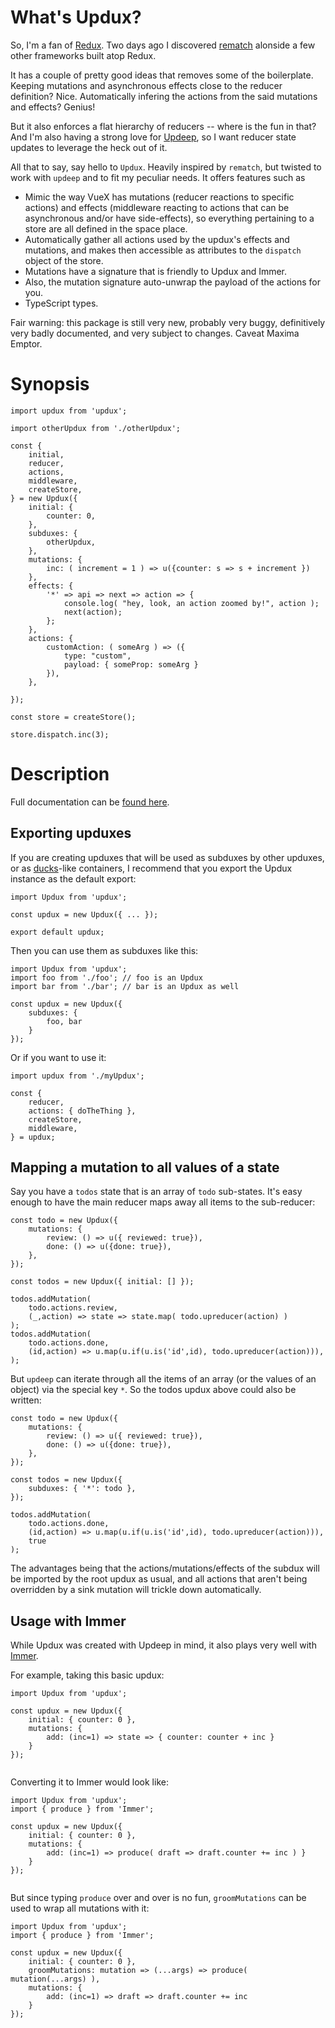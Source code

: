 
# What's Updux?

So, I'm a fan of [Redux](https://redux.js.org). Two days ago I discovered
[rematch](https://rematch.github.io/rematch) alonside a few other frameworks built atop Redux. 

It has a couple of pretty good ideas that removes some of the 
boilerplate. Keeping mutations and asynchronous effects close to the 
reducer definition? Nice. Automatically infering the 
actions from the said mutations and effects? Genius!

But it also enforces a flat hierarchy of reducers -- where
is the fun in that? And I'm also having a strong love for
[Updeep](https://github.com/substantial/updeep), so I want reducer state updates to leverage the heck out of it.

All that to say, say hello to `Updux`. Heavily inspired by `rematch`, but twisted
to work with `updeep` and to fit my peculiar needs. It offers features such as

* Mimic the way VueX has mutations (reducer reactions to specific actions) and
    effects (middleware reacting to actions that can be asynchronous and/or
    have side-effects), so everything pertaining to a store are all defined
    in the space place.
* Automatically gather all actions used by the updux's effects and mutations,
    and makes then accessible as attributes to the `dispatch` object of the
    store.
* Mutations have a signature that is friendly to Updux and Immer.
* Also, the mutation signature auto-unwrap the payload of the actions for you.
* TypeScript types.


Fair warning: this package is still very new, probably very buggy,
definitively very badly documented, and very subject to changes. Caveat
Maxima Emptor.

# Synopsis

```
import updux from 'updux';

import otherUpdux from './otherUpdux';

const {
    initial,
    reducer,
    actions,
    middleware,
    createStore,
} = new Updux({ 
    initial: {
        counter: 0,
    },
    subduxes: {
        otherUpdux,
    },
    mutations: {
        inc: ( increment = 1 ) => u({counter: s => s + increment })
    },
    effects: {
        '*' => api => next => action => {
            console.log( "hey, look, an action zoomed by!", action );
            next(action);
        };
    },
    actions: {
        customAction: ( someArg ) => ({ 
            type: "custom", 
            payload: { someProp: someArg } 
        }),
    },

});

const store = createStore();

store.dispatch.inc(3);
```

# Description

Full documentation can be [found here](https://yanick.github.io/updux/docs/).

## Exporting upduxes

If you are creating upduxes that will be used as subduxes
by other upduxes, or as
[ducks](https://github.com/erikras/ducks-modular-redux)-like containers, I
recommend that you export the Updux instance as the default export:

```
import Updux from 'updux';

const updux = new Updux({ ... });

export default updux;
```


Then you can use them as subduxes like this:

```
import Updux from 'updux';
import foo from './foo'; // foo is an Updux
import bar from './bar'; // bar is an Updux as well

const updux = new Updux({
    subduxes: {
        foo, bar
    }
});
```

Or if you want to use it:

```
import updux from './myUpdux';

const {
    reducer,
    actions: { doTheThing },
    createStore,
    middleware,
} = updux;
```

## Mapping a mutation to all values of a state

Say you have a `todos` state that is an array of `todo` sub-states. It's easy
enough to have the main reducer maps away all items to the sub-reducer:

```
const todo = new Updux({
    mutations: {
        review: () => u({ reviewed: true}),
        done: () => u({done: true}),
    },
});

const todos = new Updux({ initial: [] });

todos.addMutation( 
    todo.actions.review, 
    (_,action) => state => state.map( todo.upreducer(action) )  
);
todos.addMutation(
    todo.actions.done, 
    (id,action) => u.map(u.if(u.is('id',id), todo.upreducer(action))),
);

```

But `updeep` can iterate through all the items of an array (or the values of
an object) via the special key `*`. So the todos updux above could also be
written:

```
const todo = new Updux({
    mutations: {
        review: () => u({ reviewed: true}),
        done: () => u({done: true}),
    },
});

const todos = new Updux({
    subduxes: { '*': todo },
});

todos.addMutation(
    todo.actions.done, 
    (id,action) => u.map(u.if(u.is('id',id), todo.upreducer(action))), 
    true
);
```

The advantages being that the actions/mutations/effects of the subdux will be
imported by the root updux as usual, and all actions that aren't being 
overridden by a sink mutation will trickle down automatically.

## Usage with Immer

While Updux was created with Updeep in mind, it also plays very
well with [Immer](https://immerjs.github.io/immer/docs/introduction).

For example, taking this basic updux:

```
import Updux from 'updux';

const updux = new Updux({
    initial: { counter: 0 },
    mutations: {
        add: (inc=1) => state => { counter: counter + inc } 
    }
});
    
```

Converting it to Immer would look like:


```
import Updux from 'updux';
import { produce } from 'Immer';

const updux = new Updux({
    initial: { counter: 0 },
    mutations: {
        add: (inc=1) => produce( draft => draft.counter += inc ) } 
    }
});
    
```

But since typing `produce` over and over is no fun, `groomMutations`
can be used to wrap all mutations with it:


```
import Updux from 'updux';
import { produce } from 'Immer';

const updux = new Updux({
    initial: { counter: 0 },
    groomMutations: mutation => (...args) => produce( mutation(...args) ),
    mutations: {
        add: (inc=1) => draft => draft.counter += inc 
    }
});
    
```



